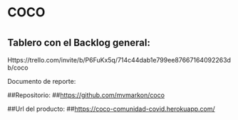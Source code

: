 # COCO
# 
## Tablero con el Backlog general:
Https://trello.com/invite/b/P6FuKx5q/714c44dab1e799ee87667164092263db/coco

Documento de reporte: 

##Repositorio:
##https://github.com/mvmarkon/coco

##Url del producto: 
##https://coco-comunidad-covid.herokuapp.com/
